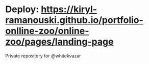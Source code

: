 # Deploy: https://kiryl-ramanouski.github.io/portfolio-onlline-zoo/online-zoo/pages/landing-page
Private repository for @whitekvazar
